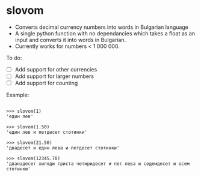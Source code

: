 # slovom

- Converts decimal currency numbers into words in Bulgarian language
- А single python function with no dependancies which takes a float as an input and converts it into words in Bulgarian.
- Currently works for numbers < 1 000 000.



To do:
- [ ] Add support for other currencies
- [ ] Add support for larger numbers
- [ ] Add support for counting

Example:
```

>>> slovom(1)
'един лев'

>>> slovom(1.50)
'един лев и петдесет стотинки'

>>> slovom(21.50)
'двадесет и eдин лева и петдесет стотинки'

>>> slovom(12345.78)
'дванадесет хиляди триста четиридесет и пет лева и седемдесет и осем стотинки'
```
